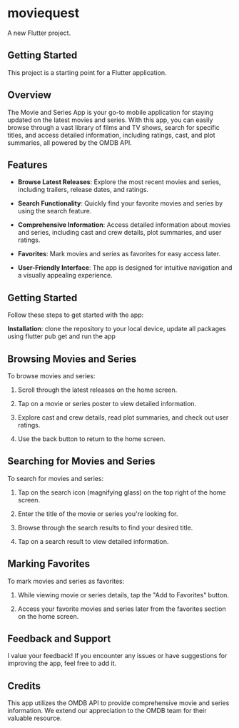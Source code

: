 # moviequest

A new Flutter project.

## Getting Started

This project is a starting point for a Flutter application.

## Overview

The Movie and Series App is your go-to mobile application for staying updated on the latest movies and series. With this app, you can easily browse through a vast library of films and TV shows, search for specific titles, and access detailed information, including ratings, cast, and plot summaries, all powered by the OMDB API.

## Features

- **Browse Latest Releases**: Explore the most recent movies and series, including trailers, release dates, and ratings.

- **Search Functionality**: Quickly find your favorite movies and series by using the search feature.

- **Comprehensive Information**: Access detailed information about movies and series, including cast and crew details, plot summaries, and user ratings.

- **Favorites**: Mark movies and series as favorites for easy access later.

- **User-Friendly Interface**: The app is designed for intuitive navigation and a visually appealing experience.

## Getting Started

Follow these steps to get started with the app:

**Installation**: clone the repository to your local device, update all packages using flutter pub get and run the app

## Browsing Movies and Series

To browse movies and series:

1. Scroll through the latest releases on the home screen.

2. Tap on a movie or series poster to view detailed information.

3. Explore cast and crew details, read plot summaries, and check out user ratings.

4. Use the back button to return to the home screen.

## Searching for Movies and Series

To search for movies and series:

1. Tap on the search icon (magnifying glass) on the top right of the home screen.

2. Enter the title of the movie or series you're looking for.

3. Browse through the search results to find your desired title.

4. Tap on a search result to view detailed information.

## Marking Favorites

To mark movies and series as favorites:

1. While viewing movie or series details, tap the "Add to Favorites" button.

2. Access your favorite movies and series later from the favorites section on the home screen.

## Feedback and Support

I value your feedback! If you encounter any issues or have suggestions for improving the app, feel free to add it.


## Credits

This app utilizes the OMDB API to provide comprehensive movie and series information. We extend our appreciation to the OMDB team for their valuable resource.

